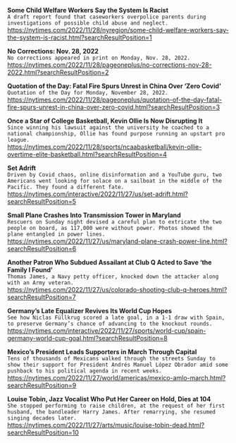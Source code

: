 **Some Child Welfare Workers Say the System Is Racist**\
`A draft report found that caseworkers overpolice parents during investigations of possible child abuse and neglect.`\
https://nytimes.com/2022/11/28/nyregion/some-child-welfare-workers-say-the-system-is-racist.html?searchResultPosition=1

**No Corrections: Nov. 28, 2022**\
`No corrections appeared in print on Monday, Nov. 28, 2022.`\
https://nytimes.com/2022/11/28/pageoneplus/no-corrections-nov-28-2022.html?searchResultPosition=2

**Quotation of the Day: Fatal Fire Spurs Unrest in China Over ‘Zero Covid’**\
`Quotation of the Day for Monday, November 28, 2022.`\
https://nytimes.com/2022/11/28/pageoneplus/quotation-of-the-day-fatal-fire-spurs-unrest-in-china-over-zero-covid.html?searchResultPosition=3

**Once a Star of College Basketball, Kevin Ollie Is Now Disrupting It**\
`Since winning his lawsuit against the university he coached to a national championship, Ollie has found purpose running an upstart pro league.`\
https://nytimes.com/2022/11/28/sports/ncaabasketball/kevin-ollie-overtime-elite-basketball.html?searchResultPosition=4

**Set Adrift**\
`Driven by Covid chaos, online disinformation and a YouTube guru, two Americans went looking for solace on a sailboat in the middle of the Pacific. They found a different fate.`\
https://nytimes.com/interactive/2022/11/27/us/set-adrift.html?searchResultPosition=5

**Small Plane Crashes Into Transmission Tower in Maryland**\
`Rescuers on Sunday night devised a careful plan to extricate the two people on board, as 117,000 were without power. Photos showed the plane entangled in power lines.`\
https://nytimes.com/2022/11/27/us/maryland-plane-crash-power-line.html?searchResultPosition=6

**Another Patron Who Subdued Assailant at Club Q Acted to Save ‘the Family I Found’**\
`Thomas James, a Navy petty officer, knocked down the attacker along with an Army veteran.`\
https://nytimes.com/2022/11/27/us/colorado-shooting-club-q-heroes.html?searchResultPosition=7

**Germany’s Late Equalizer Revives Its World Cup Hopes**\
`See how Niclas Füllkrug scored a late goal, in a 1-1 draw with Spain, to preserve Germany’s chance of advancing to the knockout rounds.`\
https://nytimes.com/interactive/2022/11/27/sports/world-cup/spain-germany-world-cup-goal.html?searchResultPosition=8

**Mexico’s President Leads Supporters in March Through Capital**\
`Tens of thousands of Mexicans walked through the streets Sunday to show their support for President Andrés Manuel López Obrador amid some pushback to his political agenda in recent weeks.`\
https://nytimes.com/2022/11/27/world/americas/mexico-amlo-march.html?searchResultPosition=9

**Louise Tobin, Jazz Vocalist Who Put Her Career on Hold, Dies at 104**\
`She stopped performing to raise children, at the request of her first husband, the bandleader Harry James. After remarrying, she resumed singing decades later.`\
https://nytimes.com/2022/11/27/arts/music/louise-tobin-dead.html?searchResultPosition=10

